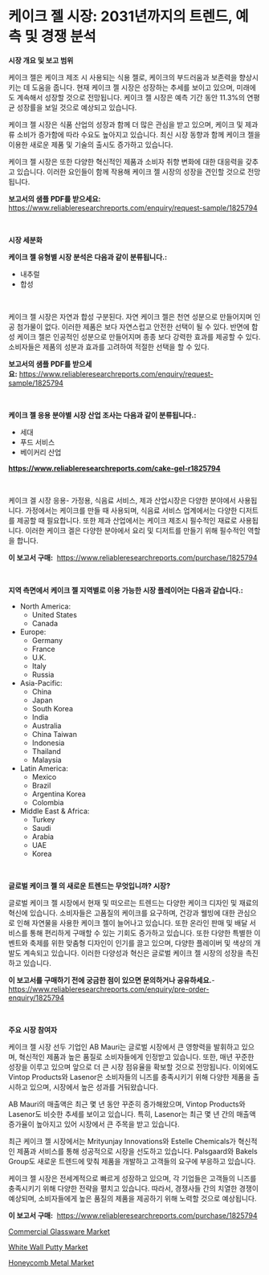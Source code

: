<p><h1>케이크 젤 시장: 2031년까지의 트렌드, 예측 및 경쟁 분석</h1></p><p><strong>시장 개요 및 보고 범위</strong></p>
<p><p>케이크 젤은 케이크 제조 시 사용되는 식용 젤로, 케이크의 부드러움과 보존력을 향상시키는 데 도움을 줍니다. 현재 케이크 젤 시장은 성장하는 추세를 보이고 있으며, 미래에도 계속해서 성장할 것으로 전망됩니다. 케이크 젤 시장은 예측 기간 동안 11.3%의 연평균 성장률을 보일 것으로 예상되고 있습니다. </p><p>케이크 젤 시장은 식품 산업의 성장과 함께 더 많은 관심을 받고 있으며, 케이크 및 제과류 소비가 증가함에 따라 수요도 높아지고 있습니다. 최신 시장 동향과 함께 케이크 젤을 이용한 새로운 제품 및 기술의 출시도 증가하고 있습니다.</p><p>케이크 젤 시장은 또한 다양한 혁신적인 제품과 소비자 취향 변화에 대한 대응력을 갖추고 있습니다. 이러한 요인들이 함께 작용해 케이크 젤 시장의 성장을 견인할 것으로 전망됩니다.</p></p>
<p><strong>보고서의 샘플 PDF를 받으세요:</strong> <a href="https://www.reliableresearchreports.com/enquiry/request-sample/1825794">https://www.reliableresearchreports.com/enquiry/request-sample/1825794</a></p>
<p>&nbsp;</p>
<p><strong>시장 세분화</strong></p>
<p><strong>케이크 젤 유형별 시장 분석은 다음과 같이 분류됩니다.:</strong></p>
<p><ul><li>내추럴</li><li>합성</li></ul></p>
<p>&nbsp;</p>
<p><p>케이크 젤 시장은 자연과 합성 구분된다. 자연 케이크 젤은 천연 성분으로 만들어지며 인공 첨가물이 없다. 이러한 제품은 보다 자연스럽고 안전한 선택이 될 수 있다. 반면에 합성 케이크 젤은 인공적인 성분으로 만들어지며 종종 보다 강력한 효과를 제공할 수 있다. 소비자들은 제품의 성분과 효과를 고려하여 적절한 선택을 할 수 있다.</p></p>
<p><strong>보고서의 샘플 PDF를 받으세요:</strong>&nbsp;<a href="https://www.reliableresearchreports.com/enquiry/request-sample/1825794">https://www.reliableresearchreports.com/enquiry/request-sample/1825794</a></p>
<p>&nbsp;</p>
<p><strong> 케이크 젤 응용 분야별 시장 산업 조사는 다음과 같이 분류됩니다.:</strong></p>
<p><ul><li>세대</li><li>푸드 서비스</li><li>베이커리 산업</li></ul></p>
<p><strong><a href="https://www.reliableresearchreports.com/cake-gel-r1825794">https://www.reliableresearchreports.com/cake-gel-r1825794</a></strong></p>
<p>&nbsp;</p>
<p><p>케이크 겔 시장 응용- 가정용, 식음료 서비스, 제과 산업시장은 다양한 분야에서 사용됩니다. 가정에서는 케이크를 만들 때 사용되며, 식음료 서비스 업계에서는 다양한 디저트를 제공할 때 필요합니다. 또한 제과 산업에서는 케이크 제조시 필수적인 재료로 사용됩니다. 이러한 케이크 겔은 다양한 분야에서 요리 및 디저트를 만들기 위해 필수적인 역할을 합니다.</p></p>
<p><strong>이 보고서 구매:</strong>&nbsp; <a href="https://www.reliableresearchreports.com/purchase/1825794">https://www.reliableresearchreports.com/purchase/1825794</a></p>
<p>&nbsp;</p>
<p><strong>지역 측면에서 케이크 젤 지역별로 이용 가능한 시장 플레이어는 다음과 같습니다.:</strong></p>
<p><ul>
    <li>
        North America:
        <ul>
            <li>United States</li>
            <li>Canada</li>
        </ul>
    </li>
    <li>
        Europe:
        <ul>
            <li>Germany</li>
            <li>France</li>
            <li>U.K.</li>
            <li>Italy</li>
            <li>Russia</li>
        </ul>
    </li>
    <li>
        Asia-Pacific:
        <ul>
            <li>China</li>
            <li>Japan</li>
            <li>South Korea</li>
            <li>India</li>
            <li>Australia</li>
            <li>China Taiwan</li>
            <li>Indonesia</li>
            <li>Thailand</li>
            <li>Malaysia</li>
        </ul>
    </li>
    <li>
        Latin America:
        <ul>
            <li>Mexico</li>
            <li>Brazil</li>
            <li>Argentina Korea</li>
            <li>Colombia</li>
        </ul>
    </li>
    <li>
        Middle East & Africa:
        <ul>
            <li>Turkey</li>
            <li>Saudi</li>
            <li>Arabia</li>
            <li>UAE</li>
            <li>Korea</li>
        </ul>
    </li>
    </ul></p>
<p>&nbsp;</p>
<p><strong>글로벌 케이크 젤 의 새로운 트렌드는 무엇입니까? 시장?</strong></p>
<p><p>글로벌 케이크 젤 시장에서 현재 및 떠오르는 트렌드는 다양한 케이크 디자인 및 재료의 혁신에 있습니다. 소비자들은 고품질의 케이크를 요구하며, 건강과 웰빙에 대한 관심으로 인해 자연물을 사용한 케이크 젤이 늘어나고 있습니다. 또한 온라인 판매 및 배달 서비스를 통해 편리하게 구매할 수 있는 기회도 증가하고 있습니다. 또한 다양한 특별한 이벤트와 축제를 위한 맞춤형 디자인이 인기를 끌고 있으며, 다양한 플레이버 및 색상의 개발도 계속되고 있습니다. 이러한 다양성과 혁신은 글로벌 케이크 젤 시장의 성장을 촉진하고 있습니다.</p></p>
<p><strong>이 보고서를 구매하기 전에 궁금한 점이 있으면 문의하거나 공유하세요.</strong>- <a href="https://www.reliableresearchreports.com/enquiry/pre-order-enquiry/1825794">https://www.reliableresearchreports.com/enquiry/pre-order-enquiry/1825794</a></p>
<p>&nbsp;</p>
<p><strong>주요 시장 참여자</strong></p>
<p><p>케이크 젤 시장 선두 기업인 AB Mauri는 글로벌 시장에서 큰 영향력을 발휘하고 있으며, 혁신적인 제품과 높은 품질로 소비자들에게 인정받고 있습니다. 또한, 매년 꾸준한 성장을 이루고 있으며 앞으로 더 큰 시장 점유율을 확보할 것으로 전망됩니다. 이외에도 Vintop Products와 Lasenor은 소비자들의 니즈를 충족시키기 위해 다양한 제품을 출시하고 있으며, 시장에서 높은 성과를 거둬왔습니다. </p><p>AB Mauri의 매출액은 최근 몇 년 동안 꾸준히 증가해왔으며, Vintop Products와 Lasenor도 비슷한 추세를 보이고 있습니다. 특히, Lasenor는 최근 몇 년 간의 매출액 증가율이 높아지고 있어 시장에서 큰 주목을 받고 있습니다.</p><p>최근 케이크 젤 시장에서는 Mrityunjay Innovations와 Estelle Chemicals가 혁신적인 제품과 서비스를 통해 성공적으로 시장을 선도하고 있습니다. Palsgaard와 Bakels Group도 새로운 트렌드에 맞춰 제품을 개발하고 고객들의 요구에 부응하고 있습니다.</p><p>케이크 젤 시장은 전세계적으로 빠르게 성장하고 있으며, 각 기업들은 고객들의 니즈를 충족시키기 위해 다양한 전략을 펼치고 있습니다. 따라서, 경쟁사들 간의 치열한 경쟁이 예상되며, 소비자들에게 높은 품질의 제품을 제공하기 위해 노력할 것으로 예상됩니다.</p></p>
<p><strong>이 보고서 구매:</strong>&nbsp;&nbsp;<a href="https://www.reliableresearchreports.com/purchase/1825794">https://www.reliableresearchreports.com/purchase/1825794</a></p>
<p><p><a href="https://www.linkedin.com/pulse/commercial-glassware-market-dynamics-2024-2031-also-its-trends-anbxc?trackingId=hG3T5LX8Es6Uo1TQomv18Q%3D%3D">Commercial Glassware Market</a></p><p><a href="https://www.linkedin.com/pulse/white-wall-putty-market-size-global-industry-overview-segmentation-7hmwc?trackingId=r3eFEMsgAdJbn5Rt2x5iUA%3D%3D">White Wall Putty Market</a></p><p><a href="https://www.linkedin.com/pulse/honeycomb-metal-market-research-report-forecasted-period-from-u4rmf?trackingId=M05I0XqIjZYIEuzXMNhF1Q%3D%3D">Honeycomb Metal Market</a></p></p>